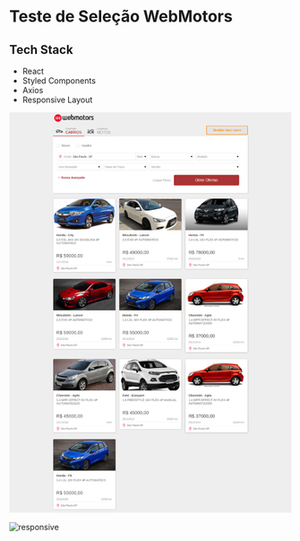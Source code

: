 # Teste de Seleção WebMotors

## Tech Stack

- React
- Styled Components
- Axios
- Responsive Layout

![dashboard](/screenshot/screenshot.png)

![responsive](/screensho/responsiveLayout.png)
